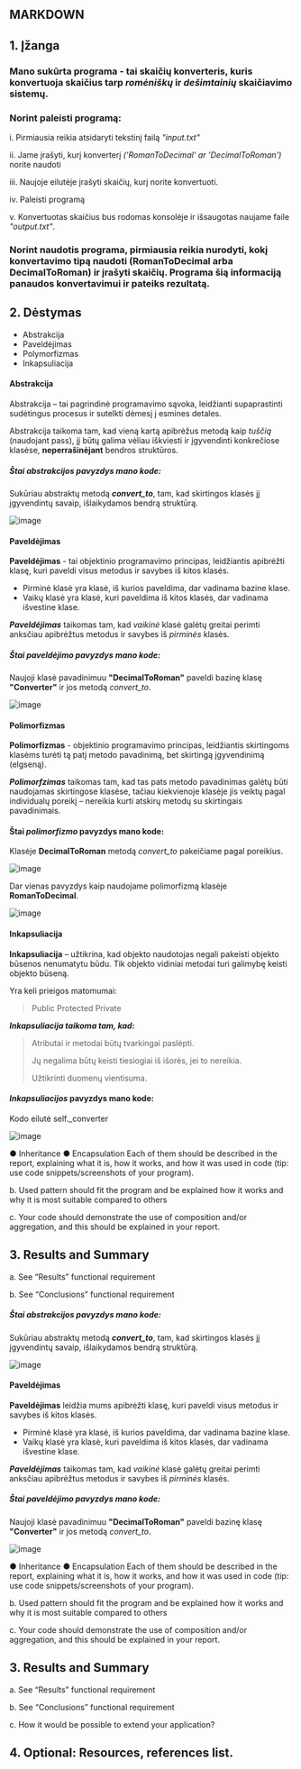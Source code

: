 ## MARKDOWN

## 1. Įžanga
 
### Mano sukūrta programa  - **tai skaičių konverteris**, kuris konvertuoja skaičius tarp ***romėniškų*** ir ***dešimtainių*** skaičiavimo sistemų.

### Norint paleisti programą:
i. Pirmiausia reikia atsidaryti tekstinį failą *"input.txt"*

ii. Jame įrašyti, kurį konverterį *('RomanToDecimal' ar 'DecimalToRoman')* norite naudoti

iii. Naujoje eilutėje įrašyti skaičių, kurį norite konvertuoti. 

iv. Paleisti programą

v. Konvertuotas skaičius bus rodomas konsolėje ir išsaugotas naujame faile *"output.txt"*.

### Norint naudotis programa, pirmiausia reikia nurodyti, kokį konvertavimo tipą naudoti (**RomanToDecimal** arba **DecimalToRoman**) ir įrašyti skaičių. Programa šią informaciją panaudos konvertavimui ir pateiks rezultatą.

## 2. Dėstymas

+ Abstrakcija
+ Paveldėjimas
+ Polymorfizmas
+ Inkapsuliacija

####  Abstrakcija

Abstrakcija – tai pagrindinė programavimo sąvoka, leidžianti supaprastinti sudėtingus procesus ir sutelkti dėmesį į esmines detales.

Abstrakcija taikoma tam, kad vieną kartą apibrėžus metodą kaip *tuščią* (naudojant pass), jį būtų galima vėliau iškviesti ir įgyvendinti konkrečiose klasėse, **neperrašinėjant** bendros struktūros.

##### Štai ***abstrakcijos*** pavyzdys mano kode:

Sukūriau abstraktų metodą ***convert_to***, tam, kad skirtingos klasės jį įgyvendintų savaip, išlaikydamos bendrą struktūrą.

![image](https://github.com/user-attachments/assets/34d408c8-d4e3-4d5d-8014-ac16f903d829)

####  Paveldėjimas

**Paveldėjimas** - tai objektinio programavimo principas, leidžiantis apibrėžti klasę, kuri paveldi visus metodus ir savybes iš kitos klasės.

+ Pirminė klasė yra klasė, iš kurios paveldima, dar vadinama bazine klase.
+ Vaikų klasė yra klasė, kuri paveldima iš kitos klasės, dar vadinama išvestine klase.

***Paveldėjimas*** taikomas tam, kad *vaikinė* klasė galėtų greitai perimti anksčiau apibrėžtus metodus ir savybes iš *pirminės* klasės.

##### Štai ***paveldėjimo*** pavyzdys mano kode:

Naujoji klasė pavadinimuu **"DecimalToRoman"** paveldi bazinę klasę **"Converter"** ir jos metodą *convert_to*.

![image](https://github.com/user-attachments/assets/daf2df6c-50ec-43b9-bf49-632eab86482b)

#### Polimorfizmas

**Polimorfizmas** - objektinio programavimo principas, leidžiantis skirtingoms klasėms turėti tą patį metodo pavadinimą, bet skirtingą įgyvendinimą (elgseną).

***Polimorfzimas*** taikomas tam, kad tas pats metodo pavadinimas galėtų būti naudojamas skirtingose klasėse, tačiau kiekvienoje klasėje jis veiktų pagal individualų poreikį – nereikia kurti atskirų metodų su skirtingais pavadinimais.

#### Štai ***polimorfizmo*** pavyzdys mano kode:

Klasėje **DecimalToRoman** metodą *convert_to* pakeičiame pagal poreikius.

![image](https://github.com/user-attachments/assets/c72cd172-c3fa-40bf-a27b-3f04d4b350c9)

Dar vienas pavyzdys kaip naudojame polimorfizmą klasėje **RomanToDecimal**.

![image](https://github.com/user-attachments/assets/40b67d48-d5de-4826-b76a-9eac7565f9af)

#### Inkapsuliacija 

**Inkapsuliacija** – užtikrina, kad objekto naudotojas negali pakeisti objekto būsenos nenumatytu būdu. Tik objekto vidiniai metodai turi galimybę keisti objekto būseną.

Yra keli prieigos matomumai:
> Public
> Protected 
> Private

***Inkapsuliacija taikoma tam, kad:***

> Atributai ir metodai būtų tvarkingai paslėpti.
>
> Jų negalima būtų keisti tiesiogiai iš išorės, jei to nereikia.
>
> Užtikrinti duomenų vientisuma.

#### *Inkapsuliacijos* pavyzdys mano kode:

Kodo eilutė self._converter 

![image](https://github.com/user-attachments/assets/fc371645-fca6-432e-981a-40e396658618)


● Inheritance
● Encapsulation
Each of them should be described in the report,
explaining what it is, how it works, and how it was
used in code (tip: use code snippets/screenshots of
your program).

b. Used pattern should fit the program and be explained
how it works and why it is most suitable compared to
others

c. Your code should demonstrate the use of composition
and/or aggregation, and this should be explained in
your report.

## 3. Results and Summary

a. See “Results” functional requirement

b. See “Conclusions” functional
requirement

##### Štai ***abstrakcijos*** pavyzdys mano kode:

Sukūriau abstraktų metodą ***convert_to***, tam, kad skirtingos klasės jį įgyvendintų savaip, išlaikydamos bendrą struktūrą.

![image](https://github.com/user-attachments/assets/982e8df5-af3d-4a75-8c05-89bd9751ebe0)

####  Paveldėjimas

**Paveldėjimas** leidžia mums apibrėžti klasę, kuri paveldi visus metodus ir savybes iš kitos klasės.

+ Pirminė klasė yra klasė, iš kurios paveldima, dar vadinama bazine klase.
+ Vaikų klasė yra klasė, kuri paveldima iš kitos klasės, dar vadinama išvestine klase.

***Paveldėjimas*** taikomas tam, kad *vaikinė* klasė galėtų greitai perimti anksčiau apibrėžtus metodus ir savybes iš *pirminės* klasės.

##### Štai ***paveldėjimo*** pavyzdys mano kode:

Naujoji klasė pavadinimuu **"DecimalToRoman"** paveldi bazinę klasę **"Converter"** ir jos metodą *convert_to*.

![image](https://github.com/user-attachments/assets/b853d361-e2ea-4515-8a88-b58f9951e28b)



● Inheritance
● Encapsulation
Each of them should be described in the report,
explaining what it is, how it works, and how it was
used in code (tip: use code snippets/screenshots of
your program).

b. Used pattern should fit the program and be explained
how it works and why it is most suitable compared to
others

c. Your code should demonstrate the use of composition
and/or aggregation, and this should be explained in
your report.

## 3. Results and Summary

a. See “Results” functional requirement

b. See “Conclusions” functional
requirement

c. How it would be possible to extend
your application?

## 4. Optional: Resources, references list.
